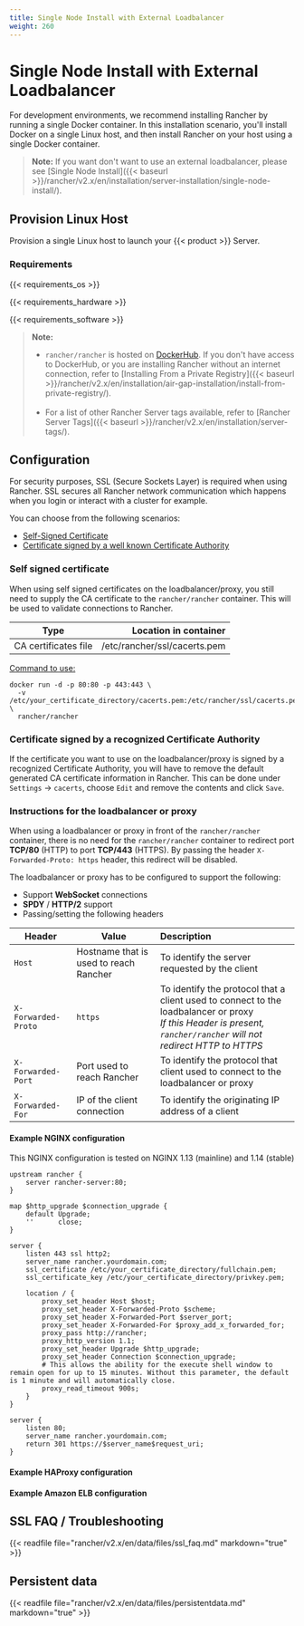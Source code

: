 ```yaml
---
title: Single Node Install with External Loadbalancer
weight: 260
---
```


# Single Node Install with External Loadbalancer

For development environments, we recommend installing Rancher by running a single Docker container. In this installation scenario, you'll install Docker on a single Linux host, and then install Rancher on your host using a single Docker container.

>**Note:**
> If you want don't want to use an external loadbalancer, please see [Single Node Install]({{< baseurl >}}/rancher/v2.x/en/installation/server-installation/single-node-install/).

## Provision Linux Host

Provision a single Linux host to launch your {{< product >}} Server.

### Requirements

{{< requirements_os >}}

{{< requirements_hardware >}}

{{< requirements_software >}}

>**Note:**
>- `rancher/rancher` is hosted on [DockerHub](https://hub.docker.com/r/rancher/rancher/tags/). If you don't have access to DockerHub, or you are installing Rancher without an internet connection, refer to [Installing From a Private Registry]({{< baseurl >}}/rancher/v2.x/en/installation/air-gap-installation/install-from-private-registry/).<br/><br/>
>- For a list of other Rancher Server tags available, refer to [Rancher Server Tags]({{< baseurl >}}/rancher/v2.x/en/installation/server-tags/).

## Configuration

For security purposes, SSL (Secure Sockets Layer) is required when using Rancher. SSL secures all Rancher network communication which happens when you login or interact with a cluster for example.

You can choose from the following scenarios:

* [Self-Signed Certificate](#self-signed-certificate)
* [Certificate signed by a well known Certificate Authority](#certificate-signed-by-a-recognized-certificate-authority)

### Self signed certificate

When using self signed certificates on the loadbalancer/proxy, you still need to supply the CA certificate to the `rancher/rancher` container. This will be used to validate connections to Rancher.

| Type                         |        Location in container |
| ---------------------------- | ---------------------------: |
| CA certificates file         | /etc/rancher/ssl/cacerts.pem |

<u>Command to use:</u>

```
docker run -d -p 80:80 -p 443:443 \
  -v /etc/your_certificate_directory/cacerts.pem:/etc/rancher/ssl/cacerts.pem \
  rancher/rancher
```

### Certificate signed by a recognized Certificate Authority

If the certificate you want to use on the loadbalancer/proxy is signed by a recognized Certificate Authority, you will have to remove the default generated CA certificate information in Rancher. This can be done under `Settings` -> `cacerts`, choose `Edit` and remove the contents and click `Save`.

### Instructions for the loadbalancer or proxy

When using a loadbalancer or proxy in front of the `rancher/rancher` container, there is no need for the `rancher/rancher` container to redirect port **TCP/80** (HTTP) to port **TCP/443** (HTTPS). By passing the header `X-Forwarded-Proto:
 https` header, this redirect will be disabled.

The loadbalancer or proxy has to be configured to support the following:

* Support **WebSocket** connections
* **SPDY** / **HTTP/2** support
* Passing/setting the following headers

| Header               | Value                                     | Description                                                  |
| -------------------- | ----------------------------------------- | :----------------------------------------------------------- |
| `Host`               | Hostname that is used to reach Rancher | To identify the server requested by the client               |
| `X-Forwarded-Proto`  | `https`                                   | To identify the protocol that a client used to connect to the loadbalancer or proxy<br />*If this Header is present, `rancher/rancher` will not redirect HTTP to HTTPS* |
| `X-Forwarded-Port`   | Port used to reach Rancher                | To identify the protocol that client used to connect to the loadbalancer or proxy |
| `X-Forwarded-For`    | IP of the client connection               | To identify the originating IP address of a client           |


#### Example NGINX configuration

This NGINX configuration is tested on NGINX 1.13 (mainline) and 1.14 (stable)

```
upstream rancher {
    server rancher-server:80;
}

map $http_upgrade $connection_upgrade {
    default Upgrade;
    ''      close;
}

server {
    listen 443 ssl http2;
    server_name rancher.yourdomain.com;
    ssl_certificate /etc/your_certificate_directory/fullchain.pem;
    ssl_certificate_key /etc/your_certificate_directory/privkey.pem;

    location / {
        proxy_set_header Host $host;
        proxy_set_header X-Forwarded-Proto $scheme;
        proxy_set_header X-Forwarded-Port $server_port;
        proxy_set_header X-Forwarded-For $proxy_add_x_forwarded_for;
        proxy_pass http://rancher;
        proxy_http_version 1.1;
        proxy_set_header Upgrade $http_upgrade;
        proxy_set_header Connection $connection_upgrade;
        # This allows the ability for the execute shell window to remain open for up to 15 minutes. Without this parameter, the default is 1 minute and will automatically close.
        proxy_read_timeout 900s;
    }
}

server {
    listen 80;
    server_name rancher.yourdomain.com;
    return 301 https://$server_name$request_uri;
}
```

#### Example HAProxy configuration

#### Example Amazon ELB configuration

## SSL FAQ / Troubleshooting 
{{< readfile file="rancher/v2.x/en/data/files/ssl_faq.md" markdown="true" >}}

## Persistent data
{{< readfile file="rancher/v2.x/en/data/files/persistentdata.md" markdown="true" >}}
